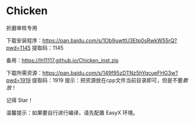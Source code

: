 # Chicken
折磨审核专用

下载安装程序：https://pan.baidu.com/s/1Ob9uwttU3Etp0sRwkW55rQ?pwd=1145   提取码：1145

备用：https://lh11117.github.io/Chicken_inst.zip



下载所需资源：https://pan.baidu.com/s/149f95zDTNz5hYqcueFHG3w?pwd=1919   提取码：1919
提示：把资源放在cpp文件当前目录即可，但是不要*散放*！

记得 Star！

温馨提示：如果要自行进行编译，请先配置 EasyX 环境。


